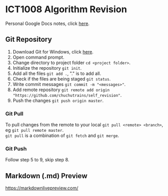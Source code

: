 # ICT1008 Algorithm Revision

Personal Google Docs notes, click [here](https://docs.google.com/document/d/1jHo6pdvPq40JYFj7vGQz_DkDH__BKGhOP9z6V3x3l9s/edit?usp=sharing).

## Git Repository
1. Download Git for Windows, click [here](https://git-scm.com/download/win).
2. Open command prompt.
3. Change directory to project folder `cd <project folder>`.
4. Initialize the repository `git init`.
5. Add all the files `git add .`, "." is to add all.
6. Check if the files are being staged `git status`.
7. Write commit messages `git commit -m "<messages>"`.
8. Add remote repository `git remote add origin "https://github.com/chuchutrains/self_revision"`.
9. Push the changes `git push origin master`.

### Git Pull
To pull changes from the remote to your local `git pull <remote> <branch>`, eg `git pull remote master`.\
`git pull` is a combination of `git fetch` and `git merge`.

### Git Push
Follow step 5 to 9, skip step 8.

## Markdown (.md) Preview
https://markdownlivepreview.com/